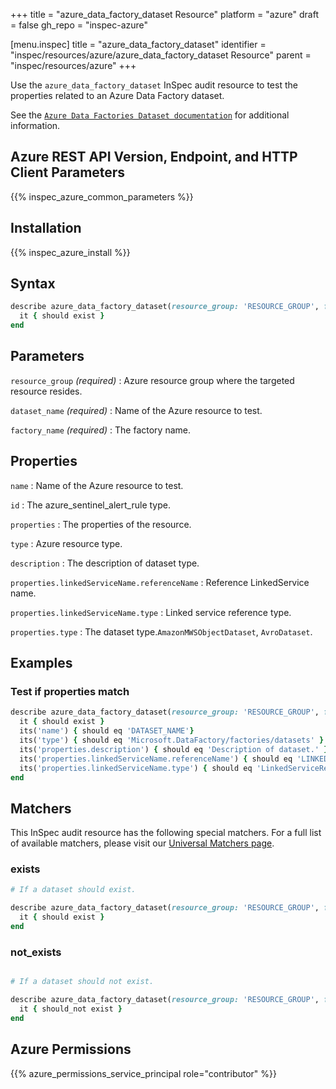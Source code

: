 +++
title = "azure_data_factory_dataset Resource"
platform = "azure"
draft = false
gh_repo = "inspec-azure"

[menu.inspec]
title = "azure_data_factory_dataset"
identifier = "inspec/resources/azure/azure_data_factory_dataset Resource"
parent = "inspec/resources/azure"
+++

Use the `azure_data_factory_dataset` InSpec audit resource to test the properties related to an Azure Data Factory dataset.

See the [`Azure Data Factories Dataset documentation`](https://docs.microsoft.com/en-us/rest/api/datafactory/datasets/get) for additional information.

## Azure REST API Version, Endpoint, and HTTP Client Parameters

{{% inspec_azure_common_parameters %}}

## Installation

{{% inspec_azure_install %}}

## Syntax

```ruby
describe azure_data_factory_dataset(resource_group: 'RESOURCE_GROUP', factory_name: 'FACTORY_NAME', dataset_name: 'DATASET_NAME') do
  it { should exist }
end
```

## Parameters

`resource_group` _(required)_
: Azure resource group where the targeted resource resides.

`dataset_name` _(required)_
: Name of the Azure resource to test.

`factory_name` _(required)_
: The factory name.

## Properties

`name`
: Name of the Azure resource to test.

`id`
: The azure_sentinel_alert_rule type.

`properties`
: The properties of the resource.

`type`
: Azure resource type.

`description`
: The description of dataset type.

`properties.linkedServiceName.referenceName`
: Reference LinkedService name.

`properties.linkedServiceName.type`
: Linked service reference type.

`properties.type`
: The dataset type.`AmazonMWSObjectDataset`, `AvroDataset`.

## Examples

### Test if properties match

```ruby
describe azure_data_factory_dataset(resource_group: 'RESOURCE_GROUP', factory_name: 'FACTORY_NAME', dataset_name: 'DATASET_NAME') do
  it { should exist }
  its('name') { should eq 'DATASET_NAME'}
  its('type') { should eq 'Microsoft.DataFactory/factories/datasets' }
  its('properties.description') { should eq 'Description of dataset.' }
  its('properties.linkedServiceName.referenceName') { should eq 'LINKED_SERVICE_NAME' }
  its('properties.linkedServiceName.type') { should eq 'LinkedServiceReference' }
end
```

## Matchers

This InSpec audit resource has the following special matchers. For a full list of available matchers, please visit our [Universal Matchers page](https://docs.chef.io/inspec/matchers/).

### exists

```ruby
# If a dataset should exist.

describe azure_data_factory_dataset(resource_group: 'RESOURCE_GROUP', factory_name: 'FACTORY_NAME', dataset_name: 'DATASET_NAME') do
  it { should exist }
end
```

### not_exists

```ruby

# If a dataset should not exist.

describe azure_data_factory_dataset(resource_group: 'RESOURCE_GROUP', factory_name: 'FACTORY_NAME', dataset_name: 'DATASET_NAME') do
  it { should_not exist }
end
```

## Azure Permissions

{{% azure_permissions_service_principal role="contributor" %}}
